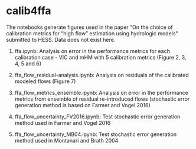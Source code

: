 # calib4ffa

The notebooks generate figures used in the paper "On the choice of calibration metrics for “high flow” estimation using
hydrologic models" submitted to HESS.  Data does not exist here.

1. ffa.ipynb:  Analysis on error in the performance metrics for each calibration case - VIC and mHM with 5 calibration metrics (Figure 2, 3, 4, 5 and 6) 

2. ffa_flow_residual-analysis.ipynb: Analysis on residuals of the calibrated modeled flows (Figure 7)

3. ffa_flow_metrics_ensemble.ipynb: Analysis on error in the performance metrics from ensemble of residual re-introduced flows (stochastic error generation method is based on Farmer and Vogel 2016)

4. ffa_flow_uncertainty_FV2016.ipynb:  Test stochastic error generation method used in Farmer and Vogel 2016

5. ffa_flow_uncertainty_MB04.ipynb: Test stochastic error generation method used in Montanari and Brath 2004
